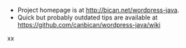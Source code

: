 * Project homepage is at <http://bican.net/wordpress-java>.
* Quick but probably outdated tips are available at <https://github.com/canbican/wordpress-java/wiki>

xx
